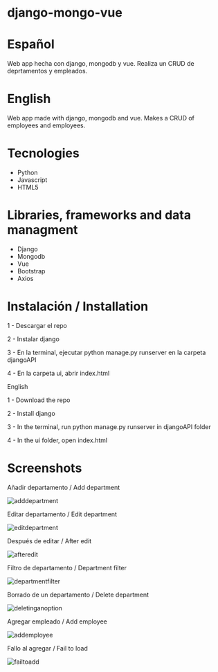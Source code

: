 # django-mongo-vue

# Español

Web app hecha con django, mongodb y vue. Realiza un CRUD de deprtamentos y empleados.

# English

Web app made with django, mongodb and vue. Makes a CRUD of employees and employees.

# Tecnologies
* Python
* Javascript
* HTML5

# Libraries, frameworks and data managment
* Django
* Mongodb
* Vue
* Bootstrap
* Axios

# Instalación / Installation

1 - Descargar el repo

2 - Instalar django

3 - En la terminal, ejecutar python manage.py runserver en la carpeta djangoAPI

4 - En la carpeta ui, abrir index.html

English

1 - Download the repo

2 - Install django

3 - In the terminal, run python manage.py runserver in djangoAPI folder

4 - In the ui folder, open index.html

# Screenshots

Añadir departamento / Add department

![adddepartment](https://user-images.githubusercontent.com/38327663/147886151-118ff787-299f-479e-8032-d4175ba79811.png)

Editar departamento / Edit department

![editdepartment](https://user-images.githubusercontent.com/38327663/147886154-9c5c11ec-f605-427f-885c-1b2cd8c12563.png)

Después de editar / After edit

![afteredit](https://user-images.githubusercontent.com/38327663/147886157-7ceb365b-73c9-4d0e-900d-a0866b2efafd.png)

Filtro de departamento / Department filter

![departmentfilter](https://user-images.githubusercontent.com/38327663/147886161-742f2f94-9a91-48a1-a60f-a2bf364a6537.png)

Borrado de un departamento / Delete department

![deletinganoption](https://user-images.githubusercontent.com/38327663/147886164-f9770535-ecf5-48fa-9277-ec1b764f40c5.png)

Agregar empleado / Add employee

![addemployee](https://user-images.githubusercontent.com/38327663/147886165-e055b7d4-0a4b-4181-8738-5d4af93a34c9.png)

Fallo al agregar / Fail to load

![failtoadd](https://user-images.githubusercontent.com/38327663/147886168-a0395e91-bde9-4d69-a99d-8d46aac731e6.png)
